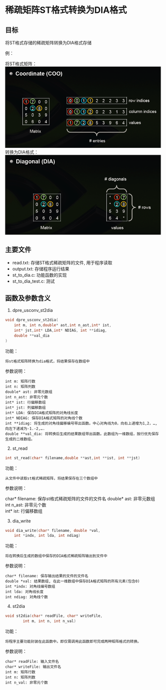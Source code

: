 # 稀疏矩阵ST格式转换为DIA格式

## 目标

将ST格式存储的稀疏矩阵转换为DIA格式存储

例：  

将ST格式矩阵：  
![st](./Pictures/st.png)
转换为DIA格式：  
![dia](./Pictures/dia.png)

## 主要文件

* read.txt: 存储ST格式稀疏矩阵的文件, 用于程序读取
* output.txt: 存储程序运行结果
* st_to_dia.c: 功能函数的实现
* st_to_dia_test.c: 测试

## 函数及参数含义

1. dpre_usconv_st2dia
```c
void dpre_usconv_st2dia(
    int m, int n,double* ast,int n_ast,int* ist,
    int* jst,int* LDA,int* NDIAG, int **idiag, 
    double **val_dia
)
```
功能：

    将st格式矩阵转换为dia格式，将结果保存在数组中

参数说明：

    int m: 矩阵行数  
    int n: 矩阵列数  
    double* ast: 非零元数组  
    int n_ast: 非零元个数  
    int* ist: 行偏移数组  
    int* jst: 列偏移数组    
    int* LDA: 保存DIA格式矩阵的对角线长度  
    int* NDIAG: 保存DIA格式矩阵的对角线个数  
    int **idiag: 将生成的对角线偏移编号带出函数。中心对角线为0，向右上递增为1,2，…,向左下递减为-1.-2,….  
    double **val_dia: 将转换后生成的结果数组带出函数。此数组为一维数组，按行优先保存生成的二维数组。

2. st_read
```c
int st_read(char* filename,double **ast,int **ist, int **jst)
```
功能：

    从文件中读取st格式稀疏矩阵，将结果保存在三个数组中

参数说明：

char* filename: 保存st格式稀疏矩阵的文件的文件名
double* ast: 非零元数组  
int n_ast: 非零元个数  
int* ist: 行偏移数组  

3. dia_write
```c
void dia_write(char* filename, double *val, 
    int *indx, int lda, int ndiag)
```
功能：

    将在转换后生成的数组中保存的DIA格式稀疏矩阵输出到文件中

参数说明：

    char* filename: 保存输出结果的文件的文件名
    double *val: 结果数组, 在此一维数组中保存DIA格式矩阵的所有元素(包含0)
    int *indx: 对角线编号数组
    int lda: 对角线长度
    int ndiag: 对角线个数

4. st2dia
```c
void st2dia(char* readFile, char* writeFile, 
        int m, int n, int n_val)
```
功能：
    
    将程序主要功能封装在此函数中。即仅需调用此函数即可完成两种矩阵格式的转换。

参数说明：

    char* readFile: 输入文件名
    char* writeFile: 输出文件名
    int m: 矩阵行数
    int n: 矩阵列数
    int n_val: 非零元个数


